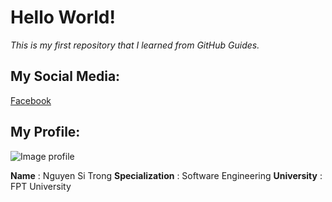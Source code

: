 # Hello World!
*This is my first repository that I learned from GitHub Guides.*

## My Social Media:
[Facebook](https://www.facebook.com/trongiwa79/)

## My Profile:
![Image profile](https://prntscr.com/10mv165)

__Name__ : Nguyen Si Trong
__Specialization__ : Software Engineering
__University__ : FPT University



